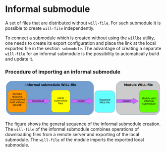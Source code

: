 # Informal submodule

A set of files that are distributed without <code>will-file</code>. For such submodule it is possible to create <code>will-file</code> independently.

To connect a submodule which is created without using the `willbe` utility, one needs to create its export configuration and place the link at the local exported file in the section` submodule`. The advantage of creating a separate `will-file` for an informal submodule is the possibility to automatically build and update it.

### Procedure of importing an informal submodule

![submodule.informal.png](./Images/submodule.informal.png)

The figure shows the general sequence of the informal submodule creation. The `will-file` of the informal submodule combines operations of downloading files from a remote server and exporting of the local submodule. The `will-file` of the module imports the exported local submodule.
